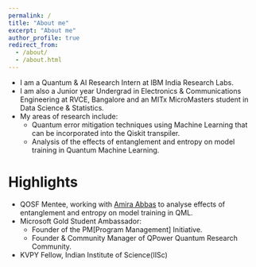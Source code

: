```yaml
---
permalink: /
title: "About me"
excerpt: "About me"
author_profile: true
redirect_from: 
  - /about/
  - /about.html
---
```



- I am a Quantum & AI Research Intern at IBM India Research Labs.
- I am also a Junior year Undergrad in Electronics & Communications Engineering at RVCE, Bangalore and an MITx MicroMasters student in Data Science & Statistics.
- My areas of research include:
  - Quantum error mitigation techniques using Machine Learning that can be incorporated into the Qiskit transpiler.
  - Analysis of the effects of entanglement and entropy on model training in Quantum Machine Learning. 

# Highlights

- QOSF Mentee, working with [Amira Abbas](https://www.linkedin.com/in/amira-abbas/) to analyse effects of entanglement and entropy on model training in QML.
- Microsoft Gold Student Ambassador:
  - Founder of the PM[Program Management] Initiative.
  - Founder & Community Manager of QPower Quantum Research Community.
- KVPY Fellow, Indian Institute of Science(IISc)
